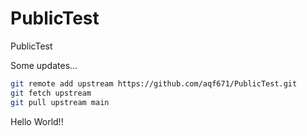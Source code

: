 # PublicTest
PublicTest

Some updates...

```sh
git remote add upstream https://github.com/aqf671/PublicTest.git
git fetch upstream
git pull upstream main
```

Hello World!!
